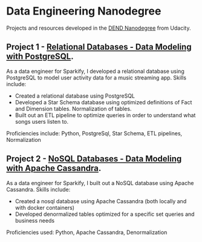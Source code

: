 # Data Engineering Nanodegree

Projects and resources developed in the [DEND Nanodegree](https://www.udacity.com/course/data-engineer-nanodegree--nd027) from Udacity.

## Project 1 - [Relational Databases - Data Modeling with PostgreSQL](https://github.com/danieldiamond/udacity-dend/tree/master/relational_db_modeling_postgresql).
As a data engineer for Sparkify, I developed a relational database using PostgreSQL to model user activity data for a music streaming app. Skills include:
* Created a relational database using PostgreSQL
* Developed a Star Schema database using optimized definitions of Fact and Dimension tables. Normalization of tables.
* Built out an ETL pipeline to optimize queries in order to understand what songs users listen to.

Proficiencies include: Python, PostgreSql, Star Schema, ETL pipelines, Normalization


## Project 2 - [NoSQL Databases - Data Modeling with Apache Cassandra](https://github.com/danieldiamond/udacity-dend/tree/master/nosql_db_modeling_apache_cassandra).
As a data engineer for Sparkify, I built out a NoSQL database using Apache Cassandra. Skills include:
* Created a nosql database using Apache Cassandra (both locally and with docker containers)
* Developed denormalized tables optimized for a specific set queries and business needs

Proficiencies used: Python, Apache Cassandra, Denormalization
